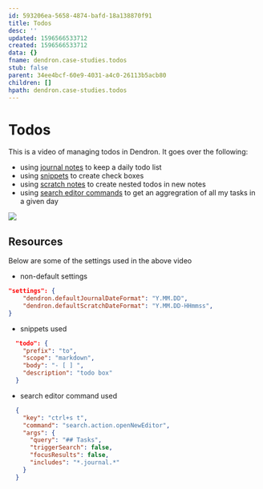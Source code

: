 ```yaml
---
id: 593206ea-5658-4874-bafd-18a138870f91
title: Todos
desc: ''
updated: 1596566533712
created: 1596566533712
data: {}
fname: dendron.case-studies.todos
stub: false
parent: 34ee4bcf-60e9-4031-a4c0-26113b5acb80
children: []
hpath: dendron.case-studies.todos
---
```


# Todos

This is a video of managing todos in Dendron. It goes over the following:
- using [journal notes](5c213aa6-e4ba-49e8-85c5-1bdcb33ce202) to keep a daily todo list
- using [snippets](9eca1992-7540-4d9d-97fb-328b27748b2c) to create check boxes
- using [scratch notes](5c213aa6-e4ba-49e8-85c5-1bdcb33ce202) to create nested todos in new notes
- using [search editor commands](https://code.visualstudio.com/updates/v1_47#_new-search-editor-command-arguments) to get an aggregration of all my tasks in a given day

<a href="https://www.loom.com/share/88cfdc3e900a4f4eadf7b14429e01d65"> 
<img style="" src="https://cdn.loom.com/sessions/thumbnails/88cfdc3e900a4f4eadf7b14429e01d65-with-play.gif"> 
</a>

## Resources

Below are some of the settings used in the above video

- non-default settings
```json
"settings": {
    "dendron.defaultJournalDateFormat": "Y.MM.DD",
    "dendron.defaultScratchDateFormat": "Y.MM.DD-HHmmss",
}
```

- snippets used
```json
  "todo": {
    "prefix": "to",
    "scope": "markdown",
    "body": "- [ ] ",
    "description": "todo box"
  }
```

- search editor command used
```json
  {
    "key": "ctrl+s t",
    "command": "search.action.openNewEditor",
    "args": {
      "query": "## Tasks",
      "triggerSearch": false,
      "focusResults": false,
      "includes": "*.journal.*"
    }
  }
```
